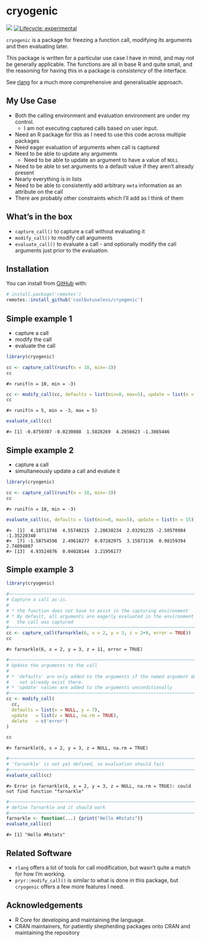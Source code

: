 
<!-- README.md is generated from README.Rmd. Please edit that file -->

# cryogenic

<!-- badges: start -->

![](https://img.shields.io/badge/cool-useless-green.svg) [![Lifecycle:
experimental](https://img.shields.io/badge/lifecycle-experimental-orange.svg)](https://www.tidyverse.org/lifecycle/#experimental)
<!-- badges: end -->

`cryogenic` is a package for freezing a function call, modifying its
arguments and then evaluating later.

This package is written for a particular use case I have in mind, and
may not be generally applicable. The functions are all in base R and
quite small, and the reasoning for having this in a package is
*consistency* of the interface.

See [rlang](https://cran.r-project.org/package=rlang) for a much more
comprehensive and generalisable approach.

## My Use Case

  - Both the calling environment and evaluation environment are under my
    control.
      - I am not executing captured calls based on user input.
  - Need an R package for this as I need to use this code across
    multiple packages
  - Need eager evaluation of arguments when call is captured
  - Need to be able to update any arguments
      - Need to be able to update an argument to have a value of `NULL`
  - Need to be able to set arguments to a default value if they aren’t
    already present
  - Nearly everything is in lists
  - Need to be able to consistently add arbitrary `meta` information as
    an attribute on the call
  - There are probably other constraints which I’ll add as I think of
    them

## What’s in the box

  - `capture_call()` to capture a call without evaluating it
  - `modify_call()` to modify call arguments
  - `evaluate_call()` to evaluate a call - and optionally modify the
    call arguments just prior to the evaluation.

## Installation

You can install from
[GitHub](https://github.com/coolbutuseless/cryogenic) with:

``` r
# install.package('remotes')
remotes::install_github('coolbutuseless/cryogenic')
```

## Simple example 1

  - capture a call
  - modify the call
  - evaluate the call

<!-- end list -->

``` r
library(cryogenic)

cc <- capture_call(runif(n = 10, min=-3))
cc
```

    #> runif(n = 10, min = -3)

``` r
cc <- modify_call(cc, defaults = list(min=0, max=5), update = list(n = 5))
cc
```

    #> runif(n = 5, min = -3, max = 5)

``` r
evaluate_call(cc)
```

    #> [1] -0.8759307 -0.0230088  1.5828269  4.2656623 -1.3865446

## Simple example 2

  - capture a call
  - simultaneously update a call and evalute it

<!-- end list -->

``` r
library(cryogenic)

cc <- capture_call(runif(n = 10, min=-3))
cc
```

    #> runif(n = 10, min = -3)

``` r
evaluate_call(cc, defaults = list(min=0, max=5), update = list(n = 15))
```

    #>  [1]  4.18711748  4.55740215  2.28638234  2.03291235 -2.50570984 -1.35220340
    #>  [7] -1.58754598  2.49618277  0.07282975  3.15873136  0.98159394  2.74094807
    #> [13]  4.93524876  0.04028144  3.21956177

## Simple example 3

``` r
library(cryogenic)

#~~~~~~~~~~~~~~~~~~~~~~~~~~~~~~~~~~~~~~~~~~~~~~~~~~~~~~~~~~~~~~~~~~~~~~~~~~~~~
# Capture a call as-is.
#
# * the function does not have to exist in the capturing environment
# * By default, all arguments are eagerly evaluated in the environment in which
#   the call was captured
#~~~~~~~~~~~~~~~~~~~~~~~~~~~~~~~~~~~~~~~~~~~~~~~~~~~~~~~~~~~~~~~~~~~~~~~~~~~~~
cc <- capture_call(farnarkle(6, x = 2, y = 3, z = 2+9, error = TRUE))
cc
```

    #> farnarkle(6, x = 2, y = 3, z = 11, error = TRUE)

``` r
#~~~~~~~~~~~~~~~~~~~~~~~~~~~~~~~~~~~~~~~~~~~~~~~~~~~~~~~~~~~~~~~~~~~~~~~~~~~~~
# Update the arguments to the call
#
# * 'defaults' are only added to the arguments if the named argument does 
#    not already exist there.
# * 'update' values are added to the arguments unconditionally
#~~~~~~~~~~~~~~~~~~~~~~~~~~~~~~~~~~~~~~~~~~~~~~~~~~~~~~~~~~~~~~~~~~~~~~~~~~~~~
cc <- modify_call(
  cc, 
  defaults = list(x = NULL, y = 7), 
  update   = list(z = NULL, na.rm = TRUE),
  delete   = c('error')
)

cc
```

    #> farnarkle(6, x = 2, y = 3, z = NULL, na.rm = TRUE)

``` r
#~~~~~~~~~~~~~~~~~~~~~~~~~~~~~~~~~~~~~~~~~~~~~~~~~~~~~~~~~~~~~~~~~~~~~~~~~~~~~
# 'farnarkle' is not yet defined, so evaluation should fail
#~~~~~~~~~~~~~~~~~~~~~~~~~~~~~~~~~~~~~~~~~~~~~~~~~~~~~~~~~~~~~~~~~~~~~~~~~~~~~
evaluate_call(cc)
```

    #> Error in farnarkle(6, x = 2, y = 3, z = NULL, na.rm = TRUE): could not find function "farnarkle"

``` r
#~~~~~~~~~~~~~~~~~~~~~~~~~~~~~~~~~~~~~~~~~~~~~~~~~~~~~~~~~~~~~~~~~~~~~~~~~~~~~
# define farnarkle and it should work
#~~~~~~~~~~~~~~~~~~~~~~~~~~~~~~~~~~~~~~~~~~~~~~~~~~~~~~~~~~~~~~~~~~~~~~~~~~~~~
farnarkle <- function(...) {print("Hello #Rstats")}
evaluate_call(cc)
```

    #> [1] "Hello #Rstats"

## Related Software

  - `rlang` offers a lot of tools for call modification, but wasn’t
    quite a match for how I’m working.
  - `pryr::modify_call()` is similar to what is done in this package,
    but `cryogenic` offers a few more features I need.

## Acknowledgements

  - R Core for developing and maintaining the language.
  - CRAN maintainers, for patiently shepherding packages onto CRAN and
    maintaining the repository
